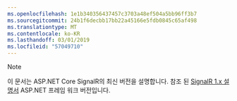```yaml
---
ms.openlocfilehash: 1e1b340356437457c3703a48ef504a5bb96ff3b7
ms.sourcegitcommit: 24b1f6decbb17bb22a45166e5fdb0845c65af498
ms.translationtype: MT
ms.contentlocale: ko-KR
ms.lasthandoff: 03/01/2019
ms.locfileid: "57049710"
---
```

> [!NOTE]
> 이 문서는 ASP.NET Core SignalR의 최신 버전을 설명합니다. 참조 된 [SignalR 1.x 설명서](/aspnet/signalr/) ASP.NET 프레임 워크 버전입니다.
